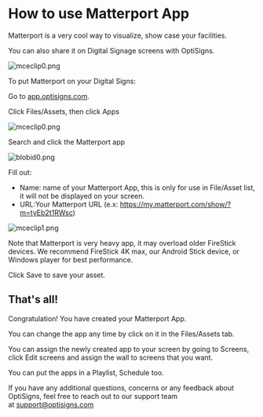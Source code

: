 # How to use Matterport App

Matterport is a very cool way to visualize, show case your facilities.

You can also share it on Digital Signage screens with OptiSigns.

![mceclip0.png](https://support.optisigns.com/hc/article_attachments/6175547898131)

To put Matterport on your Digital Signs:

Go to [app.optisigns.com](https://app.optisigns.com/).

Click Files/Assets, then click Apps

![mceclip0.png](https://support.optisigns.com/hc/article_attachments/26483527349267)

Search and click the Matterport app

![blobid0.png](https://support.optisigns.com/hc/article_attachments/6091365149971)

Fill out:

* Name: name of your Matterport App, this is only for use in File/Asset list, it will not be displayed on your screen.
* URL:Your Matterport URL (e.x: <https://my.matterport.com/show/?m=tyEb2t1RWsc>)

![mceclip1.png](https://support.optisigns.com/hc/article_attachments/6175585009811)

Note that Matterport is very heavy app, it may overload older FireStick devices. We recommend FireStick 4K max, our Android Stick device, or Windows player for best performance.

Click Save to save your asset.

## That's all!

Congratulation! You have created your Matterport App.

You can change the app any time by click on it in the Files/Assets tab.

You can assign the newly created app to your screen by going to Screens, click Edit screens and assign the wall to screens that you want.

You can put the apps in a Playlist, Schedule too.

If you have any additional questions, concerns or any feedback about OptiSigns, feel free to reach out to our support team at [support@optisigns.com](mailto:support@optisigns.com)
